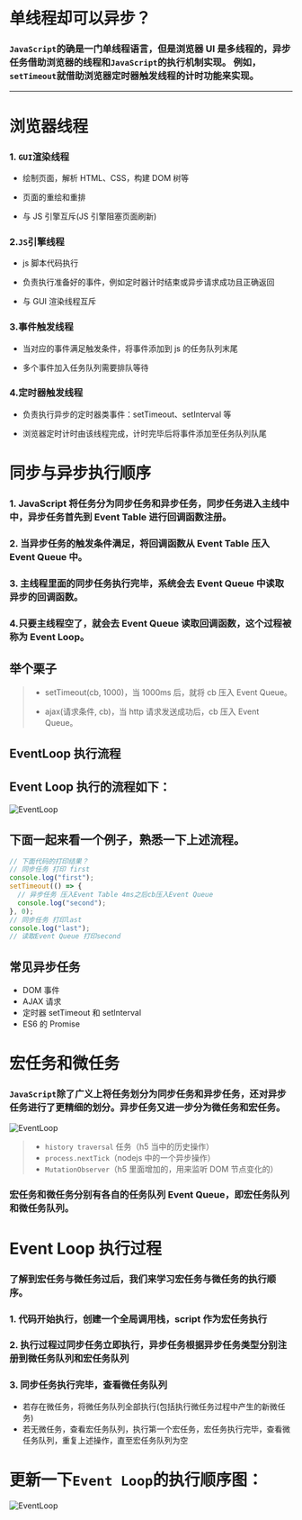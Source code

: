 # 单线程却可以异步？

### `JavaScript`的确是一门单线程语言，但是浏览器 UI 是多线程的，异步任务借助浏览器的线程和`JavaScript`的执行机制实现。 例如，`setTimeout`就借助浏览器定时器触发线程的计时功能来实现。

---

# 浏览器线程

### 1. `GUI`渲染线程

- 绘制页面，解析 HTML、CSS，构建 DOM 树等

* 页面的重绘和重排

- 与 JS 引擎互斥(JS 引擎阻塞页面刷新)

### 2.`JS`引擎线程

- js 脚本代码执行

* 负责执行准备好的事件，例如定时器计时结束或异步请求成功且正确返回

- 与 GUI 渲染线程互斥

### 3.事件触发线程

- 当对应的事件满足触发条件，将事件添加到 js 的任务队列末尾

* 多个事件加入任务队列需要排队等待

### 4.定时器触发线程

- 负责执行异步的定时器类事件：setTimeout、setInterval 等

* 浏览器定时计时由该线程完成，计时完毕后将事件添加至任务队列队尾

# 同步与异步执行顺序

### 1. JavaScript 将任务分为同步任务和异步任务，同步任务进入主线中中，异步任务首先到 Event Table 进行回调函数注册。

### 2. 当异步任务的触发条件满足，将回调函数从 Event Table 压入 Event Queue 中。

### 3. 主线程里面的同步任务执行完毕，系统会去 Event Queue 中读取异步的回调函数。

### 4.只要主线程空了，就会去 Event Queue 读取回调函数，这个过程被称为 Event Loop。

## 举个栗子

> - setTimeout(cb, 1000)，当 1000ms 后，就将 cb 压入 Event Queue。
>
> * ajax(请求条件, cb)，当 http 请求发送成功后，cb 压入 Event Queue。

## EventLoop 执行流程

## Event Loop 执行的流程如下：

![EventLoop](https://github.com/Yusup64/Interview-Preparation/blob/main/Browser/images/EventLoop.jpg?raw=true)

## 下面一起来看一个例子，熟悉一下上述流程。

```javascript
// 下面代码的打印结果？
// 同步任务 打印 first
console.log("first");
setTimeout(() => {
  // 异步任务 压入Event Table 4ms之后cb压入Event Queue
  console.log("second");
}, 0);
// 同步任务 打印last
console.log("last");
// 读取Event Queue 打印second
```

## 常见异步任务

- DOM 事件
- AJAX 请求
- 定时器 setTimeout 和 setlnterval
- ES6 的 Promise

# 宏任务和微任务

### `JavaScript`除了广义上将任务划分为同步任务和异步任务，还对异步任务进行了更精细的划分。异步任务又进一步分为微任务和宏任务。

![EventLoop](https://github.com/Yusup64/Interview-Preparation/blob/main/Browser/images/taskSort.jpg?raw=true)

> - `history traversal` 任务（h5 当中的历史操作）
> - `process.nextTick`（nodejs 中的一个异步操作）
> - `MutationObserver`（h5 里面增加的，用来监听 DOM 节点变化的）

### 宏任务和微任务分别有各自的任务队列 Event Queue，即宏任务队列和微任务队列。

# Event Loop 执行过程

### 了解到宏任务与微任务过后，我们来学习宏任务与微任务的执行顺序。

### 1. 代码开始执行，创建一个全局调用栈，script 作为宏任务执行

### 2. 执行过程过同步任务立即执行，异步任务根据异步任务类型分别注册到微任务队列和宏任务队列

### 3. 同步任务执行完毕，查看微任务队列

- 若存在微任务，将微任务队列全部执行(包括执行微任务过程中产生的新微任务)
- 若无微任务，查看宏任务队列，执行第一个宏任务，宏任务执行完毕，查看微任务队列，重复上述操作，直至宏任务队列为空

# 更新一下`Event Loop`的执行顺序图：

![EventLoop](https://github.com/Yusup64/Interview-Preparation/blob/main/Browser/images/EventLoop2.jpg?raw=true)

